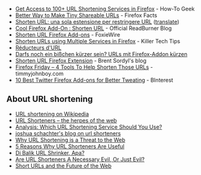   * [Get Access to 100+ URL Shortening Services in Firefox](http://www.howtogeek.com/howto/8260/get-access-to-100-url-shortening-services-in-firefox/) - How-To Geek
  * [Better Way to Make Tiny Shareable URLs](http://www.firefoxfacts.com/2009/04/15/better-way-to-make-tiny-shareable-urls/) - Firefox Facts
  * [Shorten URL: una sola estensione per restringere URL](http://www.trackback.it/articolo/shorten-url-una-sola-estensione-per-restringere-url/9893/) ([translate](http://translate.google.com/translate?u=http://www.trackback.it/articolo/shorten-url-una-sola-estensione-per-restringere-url/9893/&hl=en&langpair=it|en&tbb=1&ie=UTF-8))
  * [Cool Firefox Add-On : Shorten URL](http://blog.readburner.com/2009/04/11/cool-firefox-add-on-shorten-url/) - Official ReadBurner Blog
  * [Shorten URL Firefox Add-ons](http://www.foxiewire.com/Mozilla-Addons/Shorten_URL_Firefox_Add_ons) - FoxieWire
  * [Shorten URLs using Multiple Services in Firefox](http://www.killertechtips.com/2009/03/25/shorten-url-firefox/) - Killer Tech Tips
  * [Réducteurs d'URL](http://www.metral.info/web2_outils/shorturl)
  * [Darfs noch ein bißchen kürzer sein? URLs mit Firefox-Addon kürzen](http://www.webwork-tools.de/2009/04/darfs-noch-ein-bisschen-kuerzer-seinurls-mit-firefox-addon-kuerzen/)
  * [Shorten URL Firefox Extension](http://www.sordyl.info/2009/05/31/links4/) - Brent Sordyl's blog
  * [Firefox Friday – 4 Tools To Help Shorten Those URLs](http://timmyjohnboy.com/2009/05/15/firefox-friday-4-tools-to-help-shorten-those-urls/) - timmyjohnboy.com
  * [10 Best Twitter Firefox Add-ons for Better Tweating](http://www.binterest.com/firefox/10-best-twitter-firefox-add-ons-for-better-tweating/) -  BInterest

## About URL shortening ##
  * [URL shortening on Wikipedia](http://en.wikipedia.org/wiki/URL_shortening)
  * [URL Shorteners – the herpes of the web](http://www.inquisitr.com/22264/url-shorteners-the-herpes-of-the-web/)
  * [Analysis: Which URL Shortening Service Should You Use?](http://searchengineland.com/analysis-which-url-shortening-service-should-you-use-17204)
  * [joshua schachter's blog on url shorteners](http://joshua.schachter.org/2009/04/on-url-shorteners.html)
  * [Why URL Shortening is a Threat to the Web](http://www.webmonkey.com/blog/Why_URL_Shortening_is_a_Threat_to_the_Web)
  * [5 Reasons Why URL Shorteners Are Useful](http://mashable.com/2009/04/05/url-shorteners/)
  * [Di Balik URL Shrinker, Apa?](http://www.navinot.com/2009/04/10/ada-apa-di-balik-url-shrinker/)
  * [Are URL Shorteners A Necessary Evil, Or Just Evil?](http://www.techcrunch.com/2009/04/06/are-url-shorteners-a-necessary-evil-or-just-evil/)
  * [Short URLs and the Future of the Web](http://mavrev.com/site/story/short_urls_and_the_future_of_the_web)